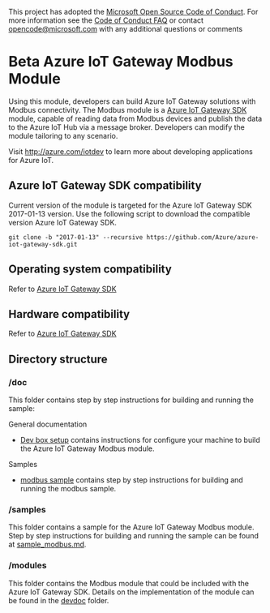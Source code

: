 This project has adopted the [Microsoft Open Source Code of Conduct](https://opensource.microsoft.com/codeofconduct/). For more information see the [Code of Conduct FAQ](https://opensource.microsoft.com/codeofconduct/faq/) or contact [opencode@microsoft.com](mailto:opencode@microsoft.com) with any additional questions or comments

# Beta Azure IoT Gateway Modbus Module
Using this module, developers can build Azure IoT Gateway solutions with Modbus connectivity. The Modbus module is a [Azure IoT Gateway SDK](https://github.com/Azure/azure-iot-gateway-sdk) module, capable of reading data from Modbus devices and publish the data to the Azure IoT Hub via a message broker. Developers can modify the module tailoring to any scenario.

Visit http://azure.com/iotdev to learn more about developing applications for Azure IoT.

## Azure IoT Gateway SDK compatibility
Current version of the module is targeted for the Azure IoT Gateway SDK 2017-01-13 version.
Use the following script to download the compatible version Azure IoT Gateway SDK.
```
git clone -b "2017-01-13" --recursive https://github.com/Azure/azure-iot-gateway-sdk.git
```

## Operating system compatibility
Refer to [Azure IoT Gateway SDK](https://github.com/Azure/azure-iot-gateway-sdk#operating-system-compatibility)

## Hardware compatibility
Refer to [Azure IoT Gateway SDK](https://github.com/Azure/azure-iot-gateway-sdk#hardware-compatibility)

## Directory structure

### /doc
This folder contains step by step instructions for building and running the sample:

General documentation

- [Dev box setup](./doc/devbox_setup.md) contains instructions for configure your machine to build the Azure IoT Gateway Modbus module.

Samples

- [modbus sample](./doc/sample_modbus.md) contains step by step instructions for building and running the modbus sample.


### /samples
This folder contains a sample for the Azure IoT Gateway Modbus module. Step by step instructions for building and running the sample can be found at [sample_modbus.md](./doc/sample_modbus.md).

### /modules
This folder contains the Modbus module that could be included with the Azure IoT Gateway SDK. Details on the implementation of the module can be found in the [devdoc](./modules/modbus_read/devdoc) folder. 
